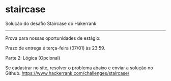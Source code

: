 # staircase
Solução do desafio Staircase do Hakerrank

-------------------------------------------
Prova para nossas oportunidades de estágio:

Prazo de entrega é terça-feira (07/01) às 23:59.

Parte 2: Lógica (Opcional)

Se cadastrar no site, resolver o problema abaixo e enviar a solução no Github.
https://www.hackerrank.com/challenges/staircase/
